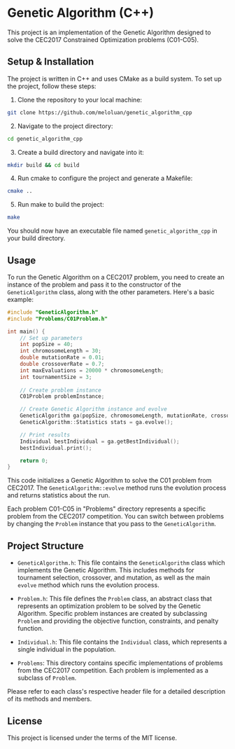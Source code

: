 # Genetic Algorithm (C++)

This project is an implementation of the Genetic Algorithm designed to solve the CEC2017 Constrained Optimization problems (C01-C05).

## Setup & Installation

The project is written in C++ and uses CMake as a build system. To set up the project, follow these steps:

1. Clone the repository to your local machine:

```bash
git clone https://github.com/meloluan/genetic_algorithm_cpp
```

2. Navigate to the project directory:

```bash
cd genetic_algorithm_cpp
```

3. Create a build directory and navigate into it:

```bash
mkdir build && cd build
```

4. Run cmake to configure the project and generate a Makefile:

```bash
cmake ..
```

5. Run make to build the project:

```bash
make
```

You should now have an executable file named `genetic_algorithm_cpp` in your build directory.

## Usage

To run the Genetic Algorithm on a CEC2017 problem, you need to create an instance of the problem and pass it to the constructor of the `GeneticAlgorithm` class, along with the other parameters. Here's a basic example:

```cpp
#include "GeneticAlgorithm.h"
#include "Problems/C01Problem.h"

int main() {
    // Set up parameters
    int popSize = 40;
    int chromosomeLength = 30;
    double mutationRate = 0.01;
    double crossoverRate = 0.7;
    int maxEvaluations = 20000 * chromosomeLength;
    int tournamentSize = 3;
    
    // Create problem instance
    C01Problem problemInstance;

    // Create Genetic Algorithm instance and evolve
    GeneticAlgorithm ga(popSize, chromosomeLength, mutationRate, crossoverRate, maxEvaluations, tournamentSize, &problemInstance);
    GeneticAlgorithm::Statistics stats = ga.evolve();

    // Print results
    Individual bestIndividual = ga.getBestIndividual();
    bestIndividual.print();

    return 0;
}
```

This code initializes a Genetic Algorithm to solve the C01 problem from CEC2017. The `GeneticAlgorithm::evolve` method runs the evolution process and returns statistics about the run.

Each problem C01-C05 in "Problems" directory represents a specific problem from the CEC2017 competition. You can switch between problems by changing the `Problem` instance that you pass to the `GeneticAlgorithm`.

## Project Structure

- `GeneticAlgorithm.h`: This file contains the `GeneticAlgorithm` class which implements the Genetic Algorithm. This includes methods for tournament selection, crossover, and mutation, as well as the main `evolve` method which runs the evolution process.

- `Problem.h`: This file defines the `Problem` class, an abstract class that represents an optimization problem to be solved by the Genetic Algorithm. Specific problem instances are created by subclassing `Problem` and providing the objective function, constraints, and penalty function.

- `Individual.h`: This file contains the `Individual` class, which represents a single individual in the population.

- `Problems`: This directory contains specific implementations of problems from the CEC2017 competition. Each problem is implemented as a subclass of `Problem`.

Please refer to each class's respective header file for a detailed description of its methods and members.

## License

This project is licensed under the terms of the MIT license.